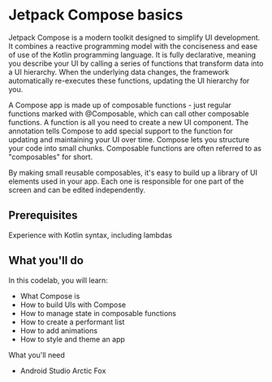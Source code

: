 Jetpack Compose basics
======================
Jetpack Compose is a modern toolkit designed to simplify UI development. It combines a reactive programming model with the conciseness and ease of use of the Kotlin programming language. It is fully declarative, meaning you describe your UI by calling a series of functions that transform data into a UI hierarchy. When the underlying data changes, the framework automatically re-executes these functions, updating the UI hierarchy for you.

A Compose app is made up of composable functions - just regular functions marked with @Composable, which can call other composable functions. A function is all you need to create a new UI component. The annotation tells Compose to add special support to the function for updating and maintaining your UI over time. Compose lets you structure your code into small chunks. Composable functions are often referred to as "composables" for short.

By making small reusable composables, it's easy to build up a library of UI elements used in your app. Each one is responsible for one part of the screen and can be edited independently.

Prerequisites
-------------
Experience with Kotlin syntax, including lambdas

What you'll do
--------------
In this codelab, you will learn:
- What Compose is
- How to build UIs with Compose
- How to manage state in composable functions
- How to create a performant list
- How to add animations
- How to style and theme an app

What you'll need
- Android Studio Arctic Fox